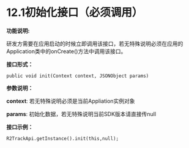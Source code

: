 # 12.1初始化接口（必须调用）

**功能说明:**

研发方需要在应用启动的时候立即调用该接口，若无特殊说明必须在应用的Application类中的onCreate\(\)方法中调用该接口。

**接口形式：**

```text
public void init(Context context, JSONObject params)
```

**参数说明：**

**context**: 若无特殊说明必须是当前Appliation实例对象

**params**: 初始化数据，若无特殊说明当前SDK版本请直接传null

**接口示例：**

```text
R2TrackApi.getInstance().init(this,null);
```

